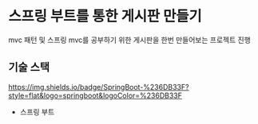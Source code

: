 # 스프링 부트를 통한 게시판 만들기
mvc 패턴 및 스프링 mvc를 공부하기 위한 게시판을 한번 만들어보는 프로젝트 진행

## 기술 스택
https://img.shields.io/badge/SpringBoot-%236DB33F?style=flat&logo=springboot&logoColor=%236DB33F
- 스프링 부트

